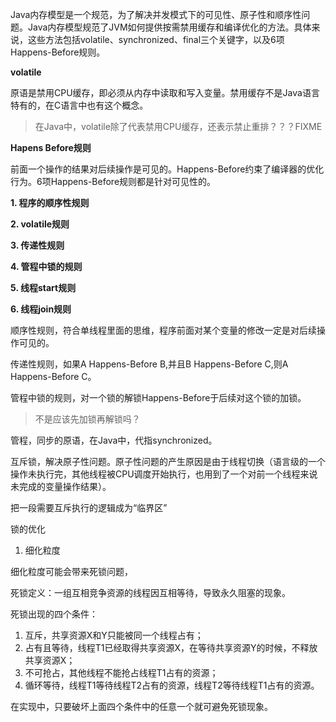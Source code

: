 

Java内存模型是一个规范，为了解决并发模式下的可见性、原子性和顺序性问题。Java内存模型规范了JVM如何提供按需禁用缓存和编译优化的方法。具体来说，这些方法包括volatile、synchronized、final三个关键字，以及6项Happens-Before规则。

**volatile**

原语是禁用CPU缓存，即必须从内存中读取和写入变量。禁用缓存不是Java语言特有的，在C语言中也有这个概念。

>在Java中，volatile除了代表禁用CPU缓存，还表示禁止重排？？？FIXME



**Hapens Before规则**

前面一个操作的结果对后续操作是可见的。Happens-Before约束了编译器的优化行为。6项Happens-Before规则都是针对可见性的。

**1. 程序的顺序性规则**

**2. volatile规则**

**3. 传递性规则**

**4. 管程中锁的规则**

**5. 线程start规则**

**6. 线程join规则**

顺序性规则，符合单线程里面的思维，程序前面对某个变量的修改一定是对后续操作可见的。

传递性规则，如果A Happens-Before B,并且B Happens-Before C,则A Happens-Before C。

管程中锁的规则，对一个锁的解锁Happens-Before于后续对这个锁的加锁。

> 不是应该先加锁再解锁吗？



管程，同步的原语，在Java中，代指synchronized。

互斥锁，解决原子性问题。原子性问题的产生原因是由于线程切换（语言级的一个操作未执行完，其他线程被CPU调度开始执行，也用到了一个对前一个线程来说未完成的变量操作结果）。

把一段需要互斥执行的逻辑成为“临界区”



锁的优化

1. 细化粒度

细化粒度可能会带来死锁问题，

死锁定义：一组互相竞争资源的线程因互相等待，导致永久阻塞的现象。

死锁出现的四个条件：

1. 互斥，共享资源X和Y只能被同一个线程占有；
2. 占有且等待，线程T1已经取得共享资源X，在等待共享资源Y的时候，不释放共享资源X；
3. 不可抢占，其他线程不能抢占线程T1占有的资源；
4. 循环等待，线程T1等待线程T2占有的资源，线程T2等待线程T1占有的资源。

在实现中，只要破坏上面四个条件中的任意一个就可避免死锁现象。